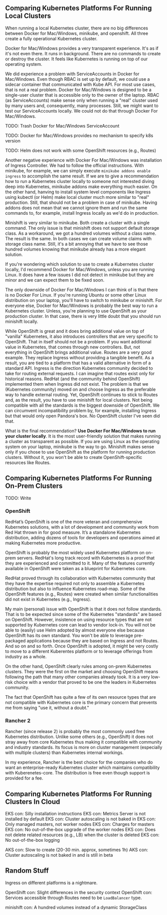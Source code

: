 ## Comparing Kubernetes Platforms For Running Local Clusters

When running a local Kubernetes cluster, there are no big differences between Docker for Mac/Windows, minikube, and openshift. All three create a fully operational Kubernetes cluster.

Docker for Mac/Windows provides a very transparent experience. It's as if it's not even there. It runs in background. There are no commands to create or destroy the cluster. It feels like Kubernetes is running on top of our operating system.

We did experience a problem with ServiceAccounts in Docker for Mac/Windows. Even though RBAC is set up by default, we could use a sidecar container that communicated with Kube API. For most use cases, that is not a real problem. Docker for Mac/Windows is designed to be a single-user cluster that is accessible only to the owner of the laptop. RBAC (as ServiceAccounts) make sense only when running a "real" cluster used by many users and, consequently, many processes. Still, we might want to test our ServiceAccounts locally. We could not do that through Docker For Mac/Windows.

TODO: Trash Docker for Mac/Windows ServiceAccount

TODO: Docker for Mac/Windows provides no mechanism to specify k8s version

TODO: Helm does not work with some OpenShift resources (e.g., Routes)

Another negative experience with Docker For Mac/Windows was installation of Ingress Controller. We had to follow the official instructions. With minikube, for example, we can simply execute `minikube addons enable ingress` to accomplish the same result. If we are to give a recommendation how to run a Kubernetes cluster locally to someone not interested diving deep into Kubernetes, minikube addons make everything much easier. On the other hand, hanving to install system level components like Ingress using kubectl (or Helm) make local cluster much more similar to "real" production. Still, that should not be a problem in case of minikube. Having addons does not mean that we cannot ignore them and run the same commands to, for example, install Ingress locally as we'd do in production.

Minishift is very similar to minikube. Both create a cluster with a single command. The only issue is that minishift does not support default storage class. As a workaround, we got a hundred volumes without a class name. The result is the same. In both cases we can create volume claims with storage class name. Still, it's a bit annoying that we have to see those hundred volumes knowing that minikube already has a more elegant solution.

If you're wondering which solution to use to create a Kubernetes cluster locally, I'd recommend Docker for Mac/Windows, unless you are running Linux. It does have a few issues I did not detect in minikube but they are minor and we can expect them to be fixed soon.

The only downside of Docker For Mac/Windows I can think of is that there is no Docker For Linux. If you're running Ubuntu or some other Linux distribution on your laptop, you'll have to switch to minikube or minishift. For everyone else, Docker for Mac/Windows is probably the best way to run a Kubernetes cluster. Unless, you're planning to use OpenShift as your production cluster. In that case, there is very little doubt that you should run minishift locally.

While OpenShift is great and it does bring additional value on top of "vanilla" Kubernetes, it also introduces controllers that are very specific to OpenShift. That in itself should not be a problem. If you want additional value in Kubernetes, that comes through new controllers. But, not everything in OpenShift brings additional value. Routes are a very good example. They replace Ingress without providing a tangible benefit. As a result, you are tied to a platform that has a valid alternative in form of a standard API. Ingress is the direction Kubernetes community decided to take for routing external requests. I can imagine that routes exist only for historical reasons. RedHat (and the community behind OpenShift) implemented them when Ingress did not exist. The problem is that we (Kubernetes community) moved on and choose Ingress as the preferable way to handle external routing. Yet, OpenShift continues to stick to Routes and, as the result, you have to use minishift for local clusters. Not being compatible with all the standards is the biggest downside of OpenShift. We can circumvent incompatibility problem by, for example, installing Ingress but that would only open Pandora's box. No OpenShift cluster I've seen did that.

What is the final recommendation? **Use Docker For Mac/Windows to run your cluster locally**. It is the most user-friendly solution that makes running a cluster as transparent as possible. If you are using Linux as the operating system on your laptop, minikube is the way to go. Minishift makes sense only if you chose to use OpenShift as the platform for running production clusters. Without it, you won't be able to create OpenShift-specific resources like Routes.

## Comparing Kubernetes Platforms For Running On-Prem Clusters

TODO: Write

### OpenShift

RedHat’s OpenShift is one of the more veteran and comprehensive Kubernetes solutions, with a lot of development and community work from Red Hat thrown in for good measure. It’s a standalone Kubernetes distribution, adding dozens of tools for developers and operations aimed at making Kubernetes more productive.

OpenShift is probably the most widely used Kubernetes platform on on-prem servers. RedHat's long track record with Kubernetes is a proof that they are experienced and committed to it. Many of the features currently available in OpenShift were taken as a blueprint for Kubernetes core.

RedHat proved through its collaboration with Kubernetes community that they have the expertise required not only to assemble a Kubernetes distribution but also to influence Kubernetes road-map. Some of the OpenShift features (e.g., Routes) were created when similar functionalities did not exist in Kubernetes (e.g., Ingress).

My main (personal) issue with OpenShift is that it does not follow standards. That is to be expected since some of the Kubernetes "standards" are based on OpenShift. However, insistence on using resource types that are not supported by Kubernetes core can lead to vendor lock-in. You will not be able to (easily) use Helm adopted by almost everyone else because OpenShift has its own standard. You won't be able to leverage pre-packaged applications because they are based on Ingress and not Routes. And so on and so forth. Once OpenShift is adopted, it might be very costly to move to a different Kuberentes platform or to leverage offerings from industry as a whole.

On the other hand, OpenShift clearly rules among on-prem Kubernetes clusters. They were the first on the market and choosing OpenShift means following the path that many other companies already took. It is a very low-risk choice with a vendor that proved to be one the leaders in Kubernetes community.

The fact that OpenShift has quite a few of its own resource types that are not compatible with Kubernetes core is the primary concern that prevents me from saying "use it, without a doubt."

### Rancher 2

Rancher (since release 2) is probably the most commonly used free Kubernetes distribution. Unlike some others (e.g., OpenShift) it does not stray away from core Kubernetes thus making it compatible with community and industry standards. Its focus is more on cluster management (especially with multiple clusters) than Kubernetes internal workings.

In my experience, Rancher is the best choice for the companies who do want an enterprise-ready Kubernetes cluster which maintains compatibility with Kuberenetes-core. The distribution is free even though support is provided for a fee.

## Comparing Kubernetes Platforms For Running Clusters In Cloud

EKS con: Silly installation instructions
EKS con: Metrics Server is not installed by default
EKS con: Cluster autoscaling is not baked in
EKS con: Only managed masters, not worker nodes
EKS con: Charges for masters
EKS con: No out-of-the-box upgrade of the worker nodes
EKS con: Does not delete related resources (e.g., LB) when the cluster is deleted
EKS con: No out-of-the-box logging


AKS con: Slow to create (20-30 min. approx, sometimes 1h)
AKS con: Cluster autoscaling is not baked in and is still in beta

## Random Stuff

Ingress on different platforms is a nightmare.

OpenShift con: Slight differences in the security context
OpenShift con: Services accessible through Routes need to be `LoadBalancer` type.

minishift con: A hundred volumes instead of a dynamic StorageClass
